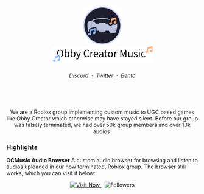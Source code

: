 <div align="center">
    <h3>
    <img src="../assets/icon.svg" width="100px" alt="Logo"/><br/>
    <picture>
        <source media="(prefers-color-scheme: dark)" srcset="../assets/title-dark.svg">
        <img alt="Obby Creator Music Title" src="../assets/title-light.svg" height=45>
    </picture><br/>
    <h6 align="center">
      <a href="https://discord.gg/K4gFUPTA7B">Discord</a>
      &nbsp;·&nbsp;
      <a href="https://twitter.com/ocmusic_real">Twitter</a>
      &nbsp;·&nbsp;
      <a href="https://bento.me/ocm">Bento</a>
    </h6>
    <img src="https://github.com/OCMusic/.github/assets/107028394/a3e288f3-97f5-4986-9082-7fedc21cd938" width="0px" height="30px"/>
    </h3>
    <p>We are a Roblox group implementing custom music to UGC based games like Obby Creator which otherwise may have stayed silent. Before our group was falsely terminated, we had over 50k group members and over 10k audios. </p>
</div>

### Highlights

**OCMusic Audio Browser**
A custom audio browser for browsing and listen to audios uploaded in our now terminated, Roblox group. The browser still works, which you can visit it below:

<div align="center">
    <a href="https://www.roblox.com/games/9937132110/OCM-Song-Browser">
        <img src="https://img.shields.io/badge/visit%20browser-313244?style=for-the-badge" alt="Visit Now"/>
    <a/>
    &nbsp;
    <img alt="Followers" src="https://img.shields.io/github/followers/OCMusic?style=for-the-badge&labelColor=313244&color=89b4fa"/>
</div>
